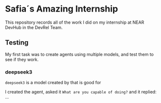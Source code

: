 # Safia´s Amazing Internship

This repository records all of the work I did on my internship at NEAR DevHub in the DevRel Team.


## Testing

My first task was to create agents using multiple models, and test them to see if they work.

### deepseek3

`deepseek3` is a model created by <company> that is good for <something>

I created the agent, asked it `What are you capable of doing?` and it replied: ...